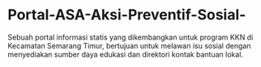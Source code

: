 # Portal-ASA-Aksi-Preventif-Sosial-
Sebuah portal informasi statis yang dikembangkan untuk program KKN di Kecamatan Semarang Timur, bertujuan untuk melawan isu sosial dengan menyediakan sumber daya edukasi dan direktori kontak bantuan lokal.
